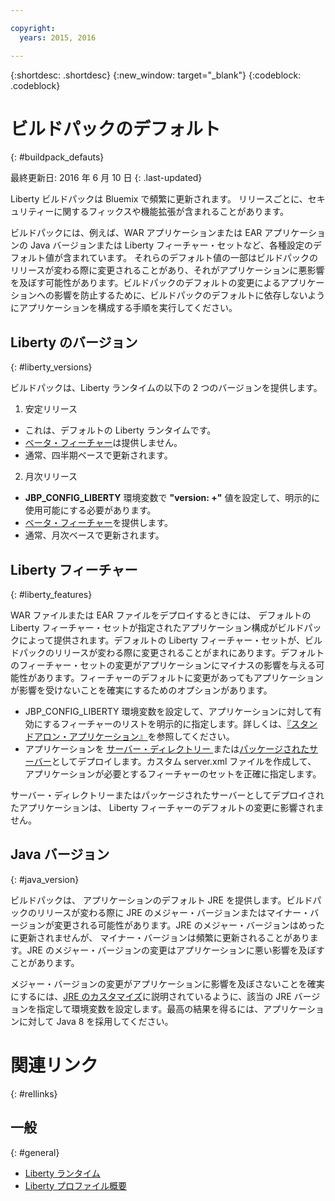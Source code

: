 ```yaml
---

copyright:
  years: 2015, 2016

---
```


{:shortdesc: .shortdesc}
{:new_window: target="_blank"}
{:codeblock: .codeblock}

# ビルドパックのデフォルト
{: #buildpack_defauts}

最終更新日: 2016 年 6 月 10 日
{: .last-updated}

Liberty ビルドパックは Bluemix で頻繁に更新されます。
リリースごとに、セキュリティーに関するフィックスや機能拡張が含まれることがあります。

ビルドパックには、例えば、WAR アプリケーションまたは EAR アプリケーションの Java バージョンまたは Liberty フィーチャー・セットなど、各種設定のデフォルト値が含まれています。
それらのデフォルト値の一部はビルドパックのリリースが変わる際に変更されることがあり、それがアプリケーションに悪影響を及ぼす可能性があります。ビルドパックのデフォルトの変更によるアプリケーションへの影響を防止するために、ビルドパックのデフォルトに依存しないようにアプリケーションを構成する手順を実行してください。

## Liberty のバージョン
{: #liberty_versions}

ビルドパックは、Liberty ランタイムの以下の 2 つのバージョンを提供します。
1. 安定リリース
  * これは、デフォルトの Liberty ランタイムです。
  * [ベータ・フィーチャー](usingBetaFeatures.html)は提供しません。
  * 通常、四半期ベースで更新されます。

2. 月次リリース
  * **JBP_CONFIG_LIBERTY** 環境変数で **"version: +"** 値を設定して、明示的に使用可能にする必要があります。
  * [ベータ・フィーチャー](usingBetaFeatures.html)を提供します。
  * 通常、月次ベースで更新されます。

## Liberty フィーチャー
{: #liberty_features}

WAR ファイルまたは EAR ファイルをデプロイするときには、
デフォルトの Liberty フィーチャー・セットが指定されたアプリケーション構成がビルドパックによって提供されます。デフォルトの Liberty フィーチャー・セットが、ビルドパックのリリースが変わる際に変更されることがまれにあります。デフォルトのフィーチャー・セットの変更がアプリケーションにマイナスの影響を与える可能性があります。フィーチャーのデフォルトに変更があってもアプリケーションが影響を受けないことを確実にするためのオプションがあります。

* JBP_CONFIG_LIBERTY 環境変数を設定して、アプリケーションに対して有効にするフィーチャーのリストを明示的に指定します。詳しくは、[『スタンドアロン・アプリケーション』](optionsForPushing.html#stand_alone_apps)を参照してください。
* アプリケーションを [サーバー・ディレクトリー
](optionsForPushing.html#server_directory)または[パッケージされたサーバー](optionsForPushing.html#packaged_server)としてデプロイします。カスタム server.xml ファイルを作成して、
アプリケーションが必要とするフィーチャーのセットを正確に指定します。

サーバー・ディレクトリーまたはパッケージされたサーバーとしてデプロイされたアプリケーションは、
Liberty フィーチャーのデフォルトの変更に影響されません。

## Java バージョン
{: #java_version}

ビルドパックは、
アプリケーションのデフォルト JRE を提供します。ビルドパックのリリースが変わる際に JRE のメジャー・バージョンまたはマイナー・バージョンが変更される可能性があります。JRE のメジャー・バージョンはめったに更新されませんが、
マイナー・バージョンは頻繁に更新されることがあります。JRE のメジャー・バージョンの変更はアプリケーションに悪い影響を及ぼすことがあります。

メジャー・バージョンの変更がアプリケーションに影響を及ぼさないことを確実にするには、[JRE のカスタマイズ](customizingJRE.html)に説明されているように、該当の JRE バージョンを指定して環境変数を設定します。最高の結果を得るには、アプリケーションに対して Java 8 を採用してください。


# 関連リンク
{: #rellinks}
## 一般
{: #general}
* [Liberty ランタイム](index.html)
* [Liberty プロファイル概要](http://www-01.ibm.com/support/knowledgecenter/SSAW57_8.5.5/com.ibm.websphere.wlp.nd.doc/ae/cwlp_about.html)

